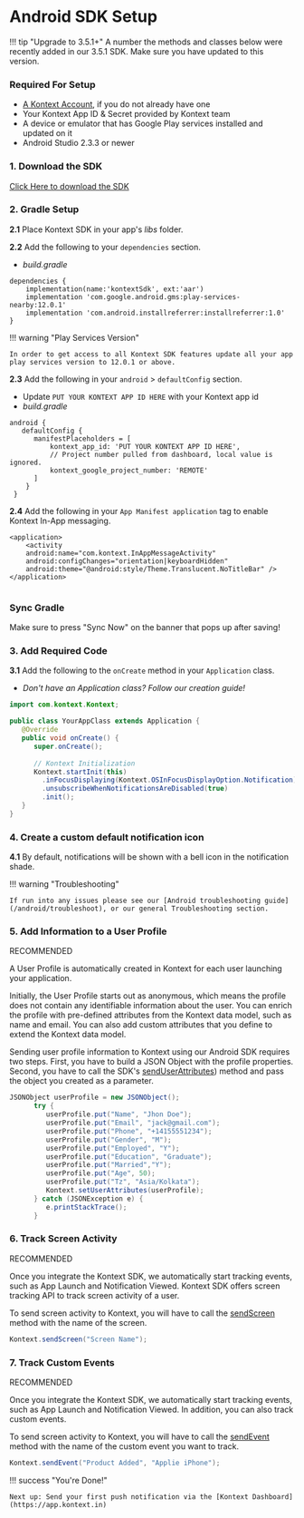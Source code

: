 # Android SDK Setup

!!! tip "Upgrade to 3.5.1+"
     A number the methods and classes below were recently added in our 3.5.1 SDK. Make sure you have updated to this version.

### Required For Setup

- [A Kontext Account](https://app.kontext.in/), if you do not already have one
- Your Kontext App ID & Secret provided by Kontext team
- A device or emulator that has Google Play services installed and updated on it
- Android Studio 2.3.3 or newer

### 1. Download the SDK

[Click Here to download the SDK](https://github.com/kontext-hq/documentation/blob/master/docs/sdk/kontextSDK.aar?raw=true)

### 2. Gradle Setup

**2.1** Place Kontext SDK in your app's *libs* folder.

**2.2** Add the following to your `dependencies` section.

- *build.gradle*

```
dependencies {
    implementation(name:'kontextSdk', ext:'aar')
    implementation 'com.google.android.gms:play-services-nearby:12.0.1'
    implementation 'com.android.installreferrer:installreferrer:1.0'
}
```

!!! warning "Play Services Version"

```
In order to get access to all Kontext SDK features update all your app play services version to 12.0.1 or above.
```

**2.3** Add the following in your `android` > `defaultConfig` section.

- Update `PUT YOUR KONTEXT APP ID HERE` with your Kontext app id
- *build.gradle*

```
android {
   defaultConfig {
      manifestPlaceholders = [
          kontext_app_id: 'PUT YOUR KONTEXT APP ID HERE',
          // Project number pulled from dashboard, local value is ignored.
          kontext_google_project_number: 'REMOTE'
      ]
    }
 }
```

**2.4** Add the following in your `App Manifest application` tag to enable Kontext In-App messaging.

```
<application>
	<activity
	android:name="com.kontext.InAppMessageActivity"
	android:configChanges="orientation|keyboardHidden"
	android:theme="@android:style/Theme.Translucent.NoTitleBar" />
</application>
       
```

### Sync Gradle

Make sure to press "Sync Now" on the banner that pops up after saving!

### 3. Add Required Code

**3.1** Add the following to the `onCreate` method in your `Application` class.

- *Don't have an Application class? Follow our creation guide!*

```java
import com.kontext.Kontext;

public class YourAppClass extends Application {
   @Override
   public void onCreate() {
      super.onCreate();
     
      // Kontext Initialization
      Kontext.startInit(this)
        .inFocusDisplaying(Kontext.OSInFocusDisplayOption.Notification)
        .unsubscribeWhenNotificationsAreDisabled(true)
        .init();
   }
}
```



### 4. Create a custom default notification icon

**4.1** By default, notifications will be shown with a bell icon in the notification shade. 

!!! warning "Troubleshooting"

```
If run into any issues please see our [Android troubleshooting guide](/android/troubleshoot), or our general Troubleshooting section.
```

### 5. Add Information to a User Profile

RECOMMENDED

A User Profile is automatically created in Kontext for each user launching your application.

Initially, the User Profile starts out as anonymous, which means the profile does not contain any identifiable information about the user. You can enrich the profile with pre-defined attributes from the Kontext data model, such as name and email. You can also add custom attributes that you define to extend the Kontext data model.

Sending user profile information to Kontext using our Android SDK requires two steps. First, you have to build a JSON Object with the profile properties. Second, you have to call the SDK's [sendUserAttributes](/android/reference#senduserattributes)) method and pass the object you created as a parameter.

```java
JSONObject userProfile = new JSONObject();
      try {
         userProfile.put("Name", "Jhon Doe");
         userProfile.put("Email", "jack@gmail.com");
         userProfile.put("Phone", "+14155551234");
         userProfile.put("Gender", "M");
         userProfile.put("Employed", "Y");
         userProfile.put("Education", "Graduate");
         userProfile.put("Married","Y");
         userProfile.put("Age", 50);
         userProfile.put("Tz", "Asia/Kolkata");
         Kontext.setUserAttributes(userProfile);
      } catch (JSONException e) {
         e.printStackTrace();
      }
```

### 6. Track Screen Activity

RECOMMENDED

Once you integrate the Kontext SDK, we automatically start tracking events, such as App Launch and Notification Viewed. Kontext SDK offers screen tracking API to track screen activity of a user.

To send screen activity to Kontext, you will have to call the [sendScreen](/android/reference#sendScreen) method with the name of the screen.

```java
Kontext.sendScreen("Screen Name");
```

### 7. Track Custom Events

RECOMMENDED

Once you integrate the Kontext SDK, we automatically start tracking events, such as App Launch and Notification Viewed. In addition, you can also track custom events.

To send screen activity to Kontext, you will have to call the [sendEvent](/android/reference#sendEvent) method with the name of the custom event you want to track.

```java
Kontext.sendEvent("Product Added", "Applie iPhone");
```



!!! success "You're Done!"

    Next up: Send your first push notification via the [Kontext Dashboard](https://app.kontext.in)
